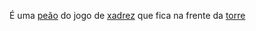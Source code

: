 É uma [peão](_insight/Peão.md) do jogo de [xadrez](index/Xadrez.md) que fica na frente da [torre](_insight/Torre.md)